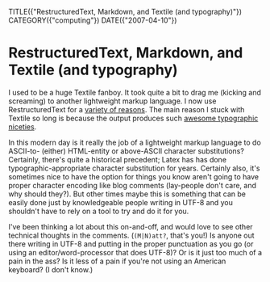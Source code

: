 TITLE({"RestructuredText, Markdown, and Textile (and typography)"})
CATEGORY({"computing"})
DATE({"2007-04-10"})

RestructuredText, Markdown, and Textile (and typography)
========================================================

I used to be a huge Textile fanboy. It took quite a bit to drag me
(kicking and screaming) to another lightweight markup language. I now
use RestructuredText for a [variety of
reasons](rest-for-markdown-and-textile-users.html#closing). The main
reason I stuck with Textile so long is because the output produces such
[awesome typographic
niceties](http://rpc.textpattern.com/help/?item=intro).

In this modern day is it really the job of a lightweight markup language
to do ASCII-to- (either) HTML-entity or above-ASCII character
substitutions? Certainly, there's quite a historical precedent; Latex
has has done typographic-appropriate character substitution for years.
Certainly also, it's sometimes nice to have the option for things you
know aren't going to have proper character encoding like blog comments
(lay-people don't care, and why should they?). But other times maybe
this is something that can be easily done just by knowledgeable people
writing in UTF-8 and you shouldn't have to rely on a tool to try and do
it for you.

I've been thinking a lot about this on-and-off, and would love to see
other technical thoughts in the comments. (`(M|N)att?`, that's you!) Is
anyone out there writing in UTF-8 and putting in the proper punctuation
as you go (or using an editor/word-processor that does UTF-8)? Or is it
just too much of a pain in the ass? Is it less of a pain if you're not
using an American keyboard? (I don't know.)
